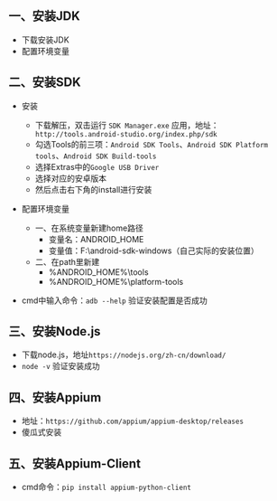 ## 一、安装JDK

- 下载安装JDK
- 配置环境变量



## 二、安装SDK

- 安装
  - 下载解压，双击运行 `SDK Manager.exe` 应用，地址：`	http://tools.android-studio.org/index.php/sdk`
  - 勾选Tools的前三项：`Android SDK Tools`、`Android SDK Platform tools`、`Android SDK Build-tools`
  - 选择Extras中的`Google USB Driver`
  - 选择对应的安卓版本
  - 然后点击右下角的install进行安装
- 配置环境变量
  - 一、在系统变量新建home路径
    - 变量名：ANDROID_HOME
    - 变量值：F:\android-sdk-windows（自己实际的安装位置）
  - 二、在path里新建
    - %ANDROID_HOME%\tools
    - %ANDROID_HOME%\platform-tools

- cmd中输入命令：`adb --help` 验证安装配置是否成功



## 三、安装Node.js

- 下载node.js，地址`https://nodejs.org/zh-cn/download/`
- `node -v` 验证安装成功



## 四、安装Appium

- 地址：`https://github.com/appium/appium-desktop/releases`
- 傻瓜式安装



## 五、安装Appium-Client

- cmd命令：`pip install appium-python-client`

